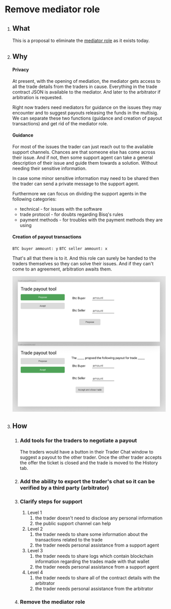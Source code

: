 # Remove mediator role

1. ## What

   This is a proposal to eliminate the [mediator role](https://bisq.wiki/Mediator) as it exists today.

2. ## Why

   #### Privacy
   At present, with the opening of mediation, the mediator gets access to all the trade details from the traders in cause. Everything in the trade contract JSON is available to the mediator. And later to the arbitrator if arbitration is requested.

   Right now traders need mediators for guidance on the issues they may encounter and to suggest payouts releasing the funds in the multisig. We can separate these two functions (guidance and creation of payout transactions) and get rid of the mediator role.

   #### Guidance
   For most of the issues the trader can just reach out to the available support channels. Chances are that someone else has come across their issue. And if not, then some support agent can take a general description of their issue and guide them towards a solution. Without needing their sensitive information.

   In case some minor sensitive information may need to be shared then the trader can send a private message to the support agent.

   Furthermore we can focus on dividing the support agents in the following categories:
   + technical - for issues with the software
   + trade protocol - for doubts regarding Bisq's rules
   + payment methods - for troubles with the payment methods they are using

   #### Creation of payout transactions

   `BTC buyer ammount: y`
   `BTC seller ammount: x`

   That's all that there is to it. And this role can surely be handed to the traders themselves so they can solve their issues. And if they can't come to an agreement, arbitration awaits them.

   

   ![trade-payout-tool-001](images/trade-payout-tool-001.png)

3. ## How

   1. ### Add tools for the traders to negotiate a payout

      The traders would have a button in their Trader Chat window to suggest a payout to the other trader. Once the other trader accepts the offer the ticket is closed and the trade is moved to the History tab.

   2. ### Add the ability to export the trader's chat so it can be verified by a third party (arbitrator)

   3. ### Clarify steps for support

      1. Level 1
         1. the trader doesn't need to disclose any personal information
         2. the public support channel can help
      2. Level 2
         1. the trader needs to share some information about the transactions related to the trade
         2. the trader needs personal assistance from a support agent
      3. Level 3
         1. the trader needs to share logs which contain blockchain information regarding the trades made with that wallet
         2. the trader needs personal assistance from a support agent
      4. Level 4
         1. the trader needs to share all of the contract details with the arbitrator
         2. the trader needs personal assistance from the arbitrator

   4. ### Remove the mediator role